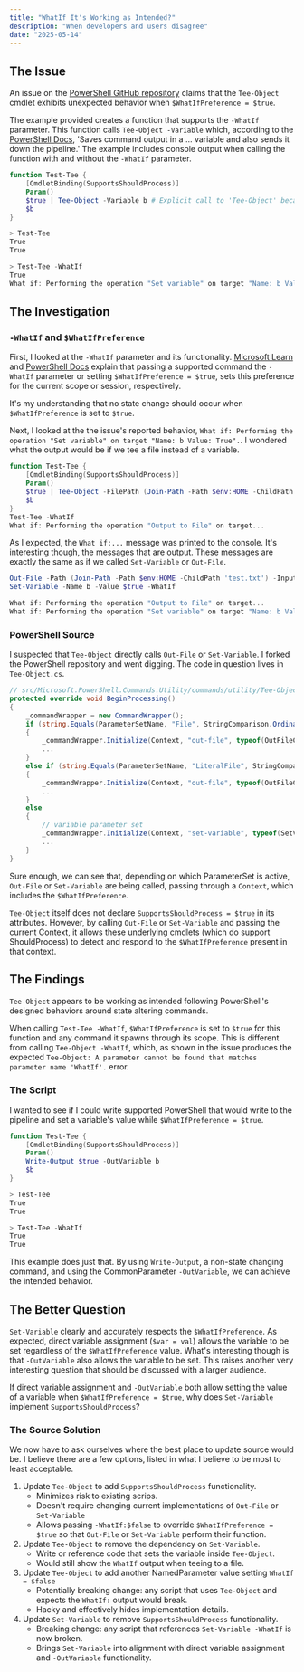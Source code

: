 ```yaml
---
title: "WhatIf It's Working as Intended?"
description: "When developers and users disagree"
date: "2025-05-14"
---
```


## The Issue

An issue on the [PowerShell GitHub repository](https://github.com/PowerShell/PowerShell/issues/25459) claims that the `Tee-Object` cmdlet exhibits unexpected behavior when `$WhatIfPreference = $true`.

The example provided creates a function that supports the `-WhatIf` parameter. This function calls `Tee-Object -Variable` which, according to the [PowerShell Docs](https://learn.microsoft.com/en-us/powershell/module/microsoft.powershell.utility/tee-object), 'Saves command output in a ... variable and also sends it down the pipeline.' The example includes console output when calling the function with and without the `-WhatIf` parameter.

```powershell
function Test-Tee {
    [CmdletBinding(SupportsShouldProcess)]
    Param()
    $true | Tee-Object -Variable b # Explicit call to 'Tee-Object' because I'm on a Mac and 'tee' is a built-in system command.
    $b
}

> Test-Tee
True
True

> Test-Tee -WhatIf
True
What if: Performing the operation "Set variable" on target "Name: b Value: True".
```

## The Investigation

### `-WhatIf` and `$WhatIfPreference`

First, I looked at the `-WhatIf` parameter and its functionality. [Microsoft Learn](https://learn.microsoft.com/en-us/powershell/scripting/learn/deep-dives/everything-about-shouldprocess?view=powershell-7.5#whatifpreference) and [PowerShell Docs](https://learn.microsoft.com/en-us/powershell/module/microsoft.powershell.core/about/about_preference_variables#whatifpreference) explain that passing a supported command the `-WhatIf` parameter or setting `$WhatIfPreference = $true`, sets this preference for the current scope or session, respectively.

It's my understanding that no state change should occur when `$WhatIfPreference` is set to `$true`.

Next, I looked at the the issue's reported behavior, `What if: Performing the operation "Set variable" on target "Name: b Value: True".`. I wondered what the output would be if we tee a file instead of a variable.

```powershell
function Test-Tee {
    [CmdletBinding(SupportsShouldProcess)]
    Param()
    $true | Tee-Object -FilePath (Join-Path -Path $env:HOME -ChildPath 'test.txt')
    $b
}
Test-Tee -WhatIf
What if: Performing the operation "Output to File" on target...
```

As I expected, the `What if:...` message was printed to the console. It's interesting though, the messages that are output. These messages are exactly the same as if we called `Set-Variable` or `Out-File`.

```powershell
Out-File -Path (Join-Path -Path $env:HOME -ChildPath 'test.txt') -InputObject $true -WhatIf
Set-Variable -Name b -Value $true -WhatIf

What if: Performing the operation "Output to File" on target...
What if: Performing the operation "Set variable" on target "Name: b Value: True".
```

### PowerShell Source

I suspected that `Tee-Object` directly calls `Out-File` or `Set-Variable`. I forked the PowerShell repository and went digging. The code in question lives in `Tee-Object.cs`.

```csharp
// src/Microsoft.PowerShell.Commands.Utility/commands/utility/Tee-Object.cs
protected override void BeginProcessing()
{
    _commandWrapper = new CommandWrapper();
    if (string.Equals(ParameterSetName, "File", StringComparison.OrdinalIgnoreCase))
    {
        _commandWrapper.Initialize(Context, "out-file", typeof(OutFileCommand));
        ...
    }
    else if (string.Equals(ParameterSetName, "LiteralFile", StringComparison.OrdinalIgnoreCase))
    {
        _commandWrapper.Initialize(Context, "out-file", typeof(OutFileCommand));
        ...
    }
    else
    {
        // variable parameter set
        _commandWrapper.Initialize(Context, "set-variable", typeof(SetVariableCommand));
        ...
    }
}
```

Sure enough, we can see that, depending on which ParameterSet is active, `Out-File` or `Set-Variable` are being called, passing through a `Context`, which includes the `$WhatIfPreference`.

`Tee-Object` itself does not declare `SupportsShouldProcess = $true` in its attributes. However, by calling `Out-File` or `Set-Variable` and passing the current Context, it allows these underlying cmdlets (which do support ShouldProcess) to detect and respond to the `$WhatIfPreference` present in that context.

## The Findings

`Tee-Object` appears to be working as intended following PowerShell's designed behaviors around state altering commands.

When calling `Test-Tee -WhatIf`, `$WhatIfPreference` is set to `$true` for this function and any command it spawns through its scope. This is different from calling `Tee-Object -WhatIf`, which, as shown in the issue produces the expected `Tee-Object: A parameter cannot be found that matches parameter name 'WhatIf'.` error.

### The Script

I wanted to see if I could write supported PowerShell that would write to the pipeline and set a variable's value while `$WhatIfPreference = $true`.

```powershell
function Test-Tee {
    [CmdletBinding(SupportsShouldProcess)]
    Param()
    Write-Output $true -OutVariable b
    $b
}

> Test-Tee
True
True

> Test-Tee -WhatIf
True
True
```

This example does just that. By using `Write-Output`, a non-state changing command, and using the CommonParameter `-OutVariable`, we can achieve the intended behavior.

## The Better Question

`Set-Variable` clearly and accurately respects the `$WhatIfPreference`. As expected, direct variable assignment (`$var = val`) allows the variable to be set regardless of the `$WhatIfPreference` value. What's interesting though is that `-OutVariable` also allows the variable to be set. This raises another very interesting question that should be discussed with a larger audience.

If direct variable assignment and `-OutVariable` both allow setting the value of a variable when `$WhatIfPreference = $true`, why does `Set-Variable` implement `SupportsShouldProcess`?

### The Source Solution

We now have to ask ourselves where the best place to update source would be. I believe there are a few options, listed in what I believe to be most to least acceptable.

1. Update `Tee-Object` to add `SupportsShouldProcess` functionality.
    - Minimizes risk to existing scrips.
    - Doesn't require changing current implementations of `Out-File` or `Set-Variable`
    - Allows passing `-WhatIf:$false` to override `$WhatIfPreference = $true` so that `Out-File` or `Set-Variable` perform their function.
1. Update `Tee-Object` to remove the dependency on `Set-Variable`.
    - Write or reference code that sets the variable inside `Tee-Object`.
    - Would still show the `WhatIf` output when teeing to a file.
1. Update `Tee-Object` to add another NamedParameter value setting `WhatIf = $false`
    - Potentially breaking change: any script that uses `Tee-Object` and expects the `WhatIf:` output would break.
    - Hacky and effectively hides implementation details.
1. Update `Set-Variable` to remove `SupportsShouldProcess` functionality.
    - Breaking change: any script that references `Set-Variable -WhatIf` is now broken.
    - Brings `Set-Variable` into alignment with direct variable assignment and `-OutVariable` functionality.
